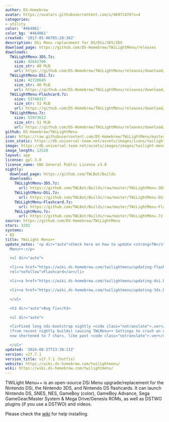 ```yaml
---
author: DS-Homebrew
avatar: https://avatars.githubusercontent.com/u/46971470?v=4
categories:
- utility
color: '#464061'
color_bg: '#464061'
created: '2017-05-06T05:28:36Z'
description: DSi Menu replacement for DS/DSi/3DS/2DS
download_page: https://github.com/DS-Homebrew/TWiLightMenu/releases
downloads:
  TWiLightMenu-3DS.7z:
    size: 42642706
    size_str: 40 MiB
    url: https://github.com/DS-Homebrew/TWiLightMenu/releases/download/v27.7.1/TWiLightMenu-3DS.7z
  TWiLightMenu-DSi.7z:
    size: 42720645
    size_str: 40 MiB
    url: https://github.com/DS-Homebrew/TWiLightMenu/releases/download/v27.7.1/TWiLightMenu-DSi.7z
  TWiLightMenu-Flashcard.7z:
    size: 53740317
    size_str: 51 MiB
    url: https://github.com/DS-Homebrew/TWiLightMenu/releases/download/v27.7.1/TWiLightMenu-Flashcard.7z
  TWiLightMenu.7z:
    size: 53973612
    size_str: 51 MiB
    url: https://github.com/DS-Homebrew/TWiLightMenu/releases/download/v27.7.1/TWiLightMenu.7z
github: DS-Homebrew/TWiLightMenu
icon: https://raw.githubusercontent.com/DS-Homebrew/TWiLightMenu/master/booter/Twilight%2B%2B-animated%20icon-fix.gif
icon_static: https://db.universal-team.net/assets/images/icons/twilight-menu.png
image: https://db.universal-team.net/assets/images/images/twilight-menu.png
image_length: 12520
layout: app
license: gpl-3.0
license_name: GNU General Public License v3.0
nightly:
  download_page: https://github.com/TWLBot/Builds
  downloads:
    TWiLightMenu-3DS.7z:
      url: https://github.com/TWLBot/Builds/raw/master/TWiLightMenu-3DS.7z
    TWiLightMenu-DSi.7z:
      url: https://github.com/TWLBot/Builds/raw/master/TWiLightMenu-DSi.7z
    TWiLightMenu-Flashcard.7z:
      url: https://github.com/TWLBot/Builds/raw/master/TWiLightMenu-Flashcard.7z
    TWiLightMenu.7z:
      url: https://github.com/TWLBot/Builds/raw/master/TWiLightMenu.7z
source: https://github.com/DS-Homebrew/TWiLightMenu
stars: 3202
systems:
- DS
title: TWiLight Menu++
update_notes: '<p dir="auto">Check here on how to update <strong>TW</strong>i<strong>L</strong>ight
  Menu++:</p>

  <ul dir="auto">

  <li><a href="https://wiki.ds-homebrew.com/twilightmenu/updating-flashcard.html"
  rel="nofollow">Flashcard</a></li>

  <li><a href="https://wiki.ds-homebrew.com/twilightmenu/updating-dsi.html" rel="nofollow">DSi</a></li>

  <li><a href="https://wiki.ds-homebrew.com/twilightmenu/updating-3ds.html" rel="nofollow">3DS</a></li>

  </ul>

  <h3 dir="auto">Bug fix</h3>

  <ul dir="auto">

  <li>Fixed long nds-bootstrap nightly <code class="notranslate">.ver</code> files
  (from recent nightly builds) causing TWLMenu++ Settings to crash on open. They are
  now shortened to 7 chars. like past <code class="notranslate">.ver</code> files.</li>

  </ul>'
updated: '2024-08-27T23:38:11Z'
version: v27.7.1
version_title: v27.7.1 (hotfix)
website: https://wiki.ds-homebrew.com/twilightmenu/
wiki: https://wiki.ds-homebrew.com/twilightmenu/
---
```

TWiLight Menu++ is an open-source DSi Menu upgrade/replacement for the Nintendo DSi, the Nintendo 3DS, and Nintendo DS flashcards. It can launch Nintendo DS, SNES, NES, GameBoy (color), GameBoy Advance, Sega GameGear/Master System & Mega Drive/Genesis ROMs, as well as DSTWO plugins (if you use a DSTWO) and videos.

Please check the [wiki](https://wiki.ds-homebrew.com/twilightmenu/) for help installing.